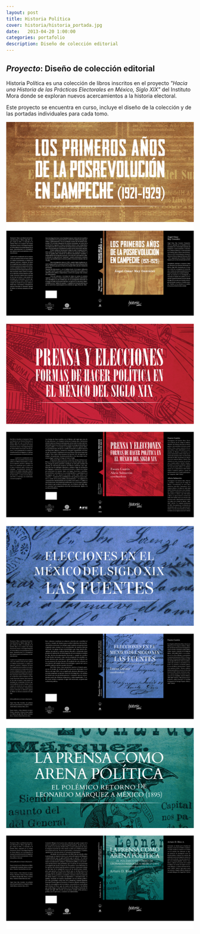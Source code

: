 ```yaml
---
layout: post
title: Historia Política
cover: historia/historia_portada.jpg
date:   2013-04-20 1:00:00
categories: portafolio
description: Diseño de colección editorial
---
```


## _Proyecto_: Diseño de colección editorial

Historia Política es una colección de libros inscritos en el proyecto *"Hacia una Historia de las Prácticas Electorales en México, Siglo XIX"* del Instituto Mora donde se exploran nuevos acercamientos a la historia electoral.

Este proyecto se encuentra en curso, incluye el diseño de la colección y de las portadas individuales para cada tomo. 

![proyecto-01][proyecto-01]
![proyecto-02][proyecto-02]
![proyecto-03][proyecto-03]
![proyecto-04][proyecto-04]
![proyecto-05][proyecto-05]
![proyecto-06][proyecto-06]
![proyecto-07][proyecto-07]
![proyecto-08][proyecto-08]

[proyecto-01]: /images/historia/historia_01.jpg
[proyecto-02]: /images/historia/historia_02.jpg
[proyecto-03]: /images/historia/historia_03.jpg
[proyecto-04]: /images/historia/historia_04.jpg
[proyecto-05]: /images/historia/historia_05.jpg
[proyecto-06]: /images/historia/historia_06.jpg
[proyecto-07]: /images/historia/historia_07.jpg
[proyecto-08]: /images/historia/historia_08.jpg


